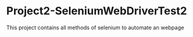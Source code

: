 # Project2-SeleniumWebDriverTest2
This project contains all methods of selenium to automate an webpage
